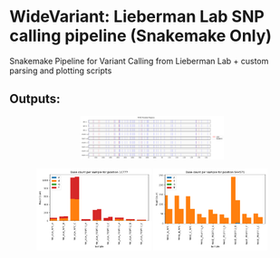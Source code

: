 # WideVariant: Lieberman Lab SNP calling pipeline (Snakemake Only)
Snakemake Pipeline for Variant Calling from Lieberman Lab + custom parsing and plotting scripts

## Outputs: 
<p align="center">
  <img src="images/genome-pos.png" alt="Genome Variant" style="width:50%;">
</p>

<p align="center">
  <img src="images/pos_10777_M4-A1A.png" width="40%" />
  <img src="images/pos_944571_M4XE.png" width="40%" />
</p>